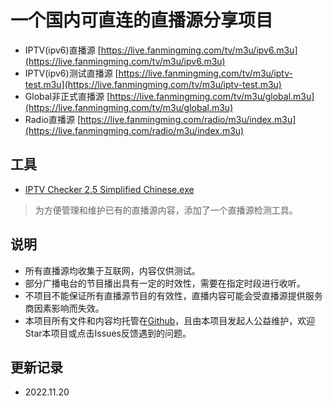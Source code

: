 # 一个国内可直连的直播源分享项目

- IPTV(ipv6)直播源 [https://live.fanmingming.com/tv/m3u/ipv6.m3u](https://live.fanmingming.com/tv/m3u/ipv6.m3u)
- IPTV(ipv6)测试直播源 [https://live.fanmingming.com/tv/m3u/iptv-test.m3u](https://live.fanmingming.com/tv/m3u/iptv-test.m3u)
- Global非正式直播源 [https://live.fanmingming.com/tv/m3u/global.m3u](https://live.fanmingming.com/tv/m3u/global.m3u)
- Radio直播源 [https://live.fanmingming.com/radio/m3u/index.m3u](https://live.fanmingming.com/radio/m3u/index.m3u)

## 工具
- [IPTV Checker 2.5 Simplified Chinese.exe](https://live.fanmingming.com/tools/IPTV-Checker-2.5-Simplified-Chinese.exe)
> 为方便管理和维护已有的直播源内容，添加了一个直播源检测工具。

## 说明
- 所有直播源均收集于互联网，内容仅供测试。
- 部分广播电台的节目播出具有一定的时效性，需要在指定时段进行收听。
- 不项目不能保证所有直播源节目的有效性，直播内容可能会受直播源提供服务商因素影响而失效。
- 本项目所有文件和内容均托管在[Github](https://github.com/fanmingming/live.github.io)，且由本项目发起人公益维护，欢迎Star本项目或点击Issues反馈遇到的问题。

## 更新记录
- 2022.11.20
